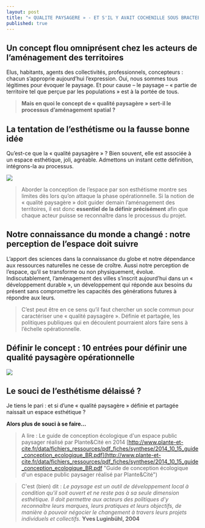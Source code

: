```yaml
---
layout: post
title: "« QUALITE PAYSAGERE » - ET S'IL Y AVAIT COCHENILLE SOUS BRACTEE ?"
published: true
---
```









## Un concept flou omniprésent chez les acteurs de l’aménagement des territoires
Elus, habitants, agents des collectivités, professionnels, concepteurs : chacun s’approprie aujourd’hui l’expression. Oui, nous sommes tous légitimes pour évoquer le paysage. Et pour cause – le paysage – « partie de territoire tel que perçue par les populations » est à la portée de tous.

> **Mais en quoi le concept de « qualité paysagère » sert-il le processus d’aménagement spatial ?**

## La tentation de l’esthétisme ou la fausse bonne idée 
Qu’est-ce que la « qualité paysagère » ? Bien souvent, elle est associée à un espace esthétique, joli, agréable. 
Admettons un instant cette définition, intégrons-la au processus.

![]({{site.baseurl}}/media/article-web2-1_cas.jpg)
> Aborder la conception de l’espace par son esthétisme montre ses limites dès lors qu’on attaque la phase opérationnelle. Si la notion de « qualité paysagère » doit guider demain l’aménagement des territoires, il est donc **essentiel de la définir précisément** afin que chaque acteur puisse se reconnaître dans le processus du projet.

## Notre connaissance du monde a changé : notre perception de l’espace doit suivre 
L’apport des sciences dans la connaissance du globe et notre dépendance aux ressources naturelles ne cesse de croître. Aussi notre perception de l’espace, qu’il se transforme ou non physiquement, évolue. Indiscutablement, l’aménagement des villes s’inscrit aujourd’hui dans un « développement durable », un développement qui réponde aux besoins du présent sans compromettre les capacités des générations futures à répondre aux leurs. 

> C’est peut être en ce sens qu’il faut chercher un socle commun pour caractériser une « qualité paysagère ». Définie et partagée, les politiques publiques qui en découlent pourraient alors faire sens à l’échelle opérationnelle.

## Définir le concept : 10 entrées pour définir une qualité paysagère opérationnelle
![]({{site.baseurl}}/media/article-web2-1_strategie.jpg)

## Le souci de l’esthétisme délaissé ?
Je tiens le pari : et si d’une « qualité paysagère » définie et partagée naissait un espace esthétique ? 

**Alors plus de souci à se faire…**

> A lire : 
Le guide de conception écologique d'un espace public paysager réalisé par Plante&Cité en 2014
[http://www.plante-et-cite.fr/data/fichiers_ressources/pdf_fiches/synthese/2014_10_15_guide_conception_ecologique_BR.pdf](http://www.plante-et-cite.fr/data/fichiers_ressources/pdf_fiches/synthese/2014_10_15_guide_conception_ecologique_BR.pdf "Guide de conception écologique d'un espace public paysager réalisé par Plante&Cité")

> C'est (bien) dit :
_Le paysage est un outil de développement local à condition qu'il soit ouvert et ne reste pas à sa seule dimension esthétique. Il doit permettre aux acteurs des politiques d'y reconnaître leurs marques, leurs pratiques et leurs objectifs, de manière à pouvoir négocier le changement à travers leurs projets individuels et collectifs._
**Yves Luginbühl, 2004**
